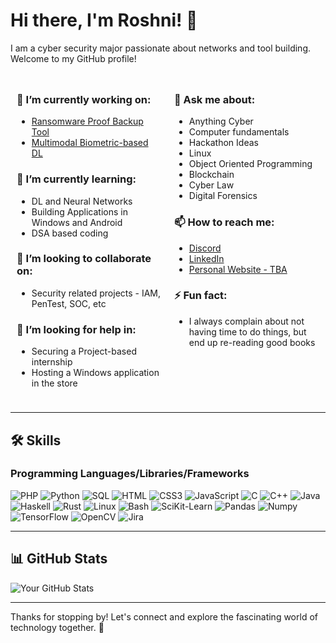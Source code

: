 # Hi there, I'm Roshni! 👋

I am a cyber security major passionate about networks and tool building. Welcome to my GitHub profile!

<div style="display: flex; flex-wrap: wrap;">

<div style="flex: 1; padding: 10px;">

### 🔭 I’m currently working on:
- [Ransomware Proof Backup Tool](link-to-your-project)
- [Multimodal Biometric-based DL](link-to-your-project)

### 🌱 I’m currently learning:
- DL and Neural Networks
- Building Applications in Windows and Android
- DSA based coding

### 👯 I’m looking to collaborate on:
- Security related projects - IAM, PenTest, SOC, etc

### 🤔 I’m looking for help in:
- Securing a Project-based internship
- Hosting a Windows application in the store

</div>

<div style="flex: 1; padding: 10px;">

### 💬 Ask me about:
- Anything Cyber
- Computer fundamentals
- Hackathon Ideas
- Linux
- Object Oriented Programming
- Blockchain
- Cyber Law
- Digital Forensics

### 📫 How to reach me:
- [Discord](https://discord.com/channels/@me/828635645265444895)
- [LinkedIn](https://www.linkedin.com/in/roshni-venkatesan-bb8670213/)
- [Personal Website - TBA](https://yourwebsite.com)

### ⚡ Fun fact:
- I always complain about not having time to do things, but end up re-reading good books

</div>

</div>

---

## 🛠️ Skills

### Programming Languages/Libraries/Frameworks
<p>
  <img src="https://img.shields.io/badge/PHP-777BB4?style=flat&logo=php&logoColor=white" alt="PHP" />
  <img src="https://img.shields.io/badge/Python-3776AB?style=flat&logo=python&logoColor=white" alt="Python" />
  <img src="https://img.shields.io/badge/SQL-4479A1?style=flat&logo=sqlite&logoColor=white" alt="SQL" />
  <img src="https://img.shields.io/badge/HTML-E34F26?style=flat&logo=html5&logoColor=white" alt="HTML" />
  <img src="https://img.shields.io/badge/CSS3-1572B6?style=flat&logo=css3&logoColor=white" alt="CSS3" />
  <img src="https://img.shields.io/badge/JavaScript-F7DF1E?style=flat&logo=javascript&logoColor=black" alt="JavaScript" />
  <img src="https://img.shields.io/badge/C-00599C?style=flat&logo=c&logoColor=white" alt="C" />
  <img src="https://img.shields.io/badge/C%2B%2B-00599C?style=flat&logo=c%2B%2B&logoColor=white" alt="C++" />
  <img src="https://img.shields.io/badge/Java-E34F26?style=flat&logo=java&logoColor=white" alt="Java" />
  <img src="https://img.shields.io/badge/Haskell-5E5086?style=flat&logo=haskell&logoColor=white" alt="Haskell" />
  <img src="https://img.shields.io/badge/Rust-000000?style=flat&logo=rust&logoColor=white" alt="Rust" />
  <img src="https://img.shields.io/badge/Linux-FCC624?style=flat&logo=linux&logoColor=black" alt="Linux" />
  <img src="https://img.shields.io/badge/Bash-4EAA25?style=flat&logo=gnubash&logoColor=white" alt="Bash" />
  <img src="https://img.shields.io/badge/SciKit--Learn-F7931E?style=flat&logo=scikit-learn&logoColor=white" alt="SciKit-Learn" />
  <img src="https://img.shields.io/badge/Pandas-150458?style=flat&logo=pandas&logoColor=white" alt="Pandas" />
  <img src="https://img.shields.io/badge/Numpy-013243?style=flat&logo=numpy&logoColor=white" alt="Numpy" />
  <img src="https://img.shields.io/badge/TensorFlow-FF6F20?style=flat&logo=tensorflow&logoColor=white" alt="TensorFlow" />
  <img src="https://img.shields.io/badge/OpenCV-5C3EE8?style=flat&logo=opencv&logoColor=white" alt="OpenCV" />
  <img src="https://img.shields.io/badge/Jira-0052CC?style=flat&logo=jira&logoColor=white" alt="Jira" />
</p>



---

## 📊 GitHub Stats

![Your GitHub Stats](https://github-readme-stats.vercel.app/api?username=ceramapleheart&show_icons=true&theme=radical)

---

Thanks for stopping by! Let's connect and explore the fascinating world of technology together. 🚀
